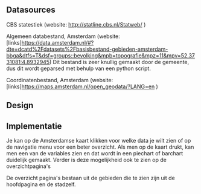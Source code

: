 ## Datasources
CBS statestiek 
(website: http://statline.cbs.nl/Statweb/ )

Algemeen databestand, Amsterdam 
(website: [links]https://data.amsterdam.nl/#?dte=dcatd%2Fdatasets%2Fbasisbestand-gebieden-amsterdam-bbga&dtfs=T&dsf=groups::bevolking&mpb=topografie&mpz=11&mpv=52.3731081:4.8932945)
Dit bestand is zeer knullig gemaakt door de gemeente, dus dit wordt geparsed met behulp van een python script.

Coordinatenbestand, Amsterdam 
(website: [links]https://maps.amsterdam.nl/open_geodata/?LANG=en  )

## Design

## Implementatie
Je kan op de Amsterdamse kaart klikken voor welke data je wilt zien of op de navigatie menu voor een beter overzicht.
Als men op de kaart drukt, kan men een van de variables zien en dat wordt in een piechart of barchart duidelijk gemaakt.
Verder is deze mogelijkheid ook te zien op de overzichtpagina's

De overzicht pagina's bestaan uit de gebieden die te zien zijn uit de hoofdpagina en de stadzelf.
